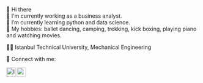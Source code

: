 👋 Hi there
<br />
👀 I'm currently working as a business analyst.
<br />
🔭 I’m currently learning python and data science.
<br />
👯 My hobbies: ballet dancing, camping, trekking, kick boxing, playing piano and watching movies. 

👨‍🎓 Istanbul Technical University, Mechanical Engineering

📩 Connect with me:

[<img align="left" alt="linkedin | LinkedIn" width="24px" src="https://raw.githubusercontent.com/peterthehan/peterthehan/master/assets/linkedin.svg" />][linkedin]
[<img align="left" height="24" width="24" src="https://cdn.jsdelivr.net/npm/simple-icons@v4/icons/gmail.svg" />][gmail]

<br />

[linkedin]: https://www.linkedin.com/in/ceyda-başaran-94b6b3146/
[gmail]: mailto:ceydabasaran95@gmail.com
<br />



<!---
ceydabasaran/ceydabasaran is a ✨ special ✨ repository because its `README.md` (this file) appears on your GitHub profile.
You can click the Preview link to take a look at your changes.
--->
